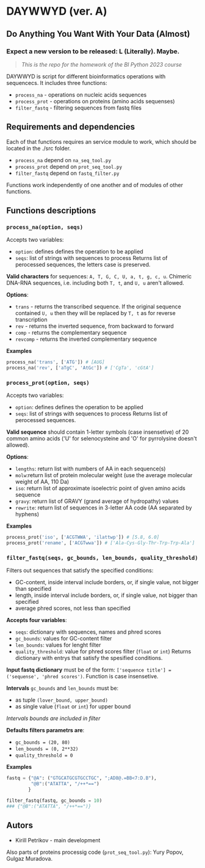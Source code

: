 # DAYWWYD (ver. A)
## Do Anything You Want With Your Data (Almost)
### Expect a new version to be released: L (Literally). Maybe.
> *This is the repo for the homework of the BI Python 2023 course*

DAYWWYD is script for different bioinformatics operations with sequencecs.
It includes three functions:
- `process_na` - operations on nucleic acids sequences
- `process_prot` - operations on proteins (amino acids sequenses)
- `filter_fastq` - filtering sequences from fastq files

## Requirements and dependencies

Each of that functions requires an service module to work, which should be located in the ./src folder.
- `process_na` depend on `na_seq_tool.py`
- `process_prot` depend on `prot_seq_tool.py`
- `filter_fastq` depend on `fastq_filter.py`

Functions work independently of one another and of modules of other functions.

## Functions descriptions
### `process_na(option, seqs)`

Accepts two variables:
- `option`: defines defines the operation to be applied
- `seqs`: list of strings with sequences to process
Returns list of perocessed sequences, the letters case is preserved.

**Valid characters** for sequences: `A, T, G, C, U, a, t, g, c, u`. Chimeric DNA-RNA sequences, i.e. including both `T, t`, and `U, u` aren't allowed.

**Options**:
- `trans` - returns the transcribed sequence. If the original sequence contained `U, u` then they will be replaced by `T, t` as for reverse transcription
- `rev` - returns the inverted sequence, from backward to forward
- `comp` - returns the complementary sequence
- `revcomp` - returns the inverted complementary sequence

**Examples**
```python
process_na('trans', ['ATG']) # [AUG]
process_na('rev', ['aTgC', 'AtGc']) # ['CgTa', 'cGtA']
```

### `process_prot(option, seqs)`
Accepts two variables:
- `option`: defines defines the operation to be applied
- `seqs`: list of strings with sequences to process
Returns list of perocessed sequences.

**Valid sequence** should contain 1-letter symbols (case insensetive) of 20 common amino acids ('U' for selenocysteine and 'O' for pyrrolysine doesn't allowed).

**Options**:
- `lengths`: return list with numbers of AA in each sequence(s)
- `molw`:return list of protein molecular weight (use the average molecular weight of AA, 110 Da)
- `iso`: return list of approximate isoelectric point of given amino acids sequence
- `gravy`: return list of GRAVY (grand average of hydropathy) values
- `rewrite`: return list of sequences in 3-letter AA code (AA separated by hyphens)

**Examples**
```python
process_prot('iso', ['ACGTWWA', 'ilattwp']) # [5.8, 6.0]
process_prot('rename', ['ACGTwwa']) # ['Ala-Cys-Gly-Thr-Trp-Trp-Ala']
```

### `filter_fastq(seqs, gc_bounds, len_bounds, quality_threshold)`
Filters out sequences that satisfy the specified conditions:
- GC-content, inside interval include borders, or, if single value, not bigger than specified
- length, inside interval include borders, or, if single value, not bigger than specified
- average phred scores, not less than specified

**Accepts four variables**:
- `seqs`: dictionary with sequences, names and phred scores
- `gc_bounds`: values for GC-content filter
- `len_bounds`: values for lenght filter
- `quality_threshold`: value for phred scores filter (`float` or `int`)
Returns dictionary with entrys that satisfy the spesified conditions.

**Input fastq dictionary** must be of the form: `['sequence title'] = ('sequense', 'phred scores')`.
Function is case insensetive.

**Intervals** `gc_bounds` and `len_bounds` must be:
- as tuple `(lover_bound, upper_bound)`
- as single value (`float` or `int`) for upper bound

*Intervals bounds are included in filter*

**Defaults filters parametrs are**:
- `gc_bounds = (20, 80)`
- `len_bounds = (0, 2**32)`
- `quality_threshold = 0`

**Examples**

```python
fastq = {"@A": ("GTGCATGCGTGCCTGC", ";AD8@.=BB<7:D.B"),
         "@B":("ATATTA", "/++*==")
        }

filter_fastq(fastq, gc_bounds = 10)
### {"@B":("ATATTA", "/++*==")}
```

## Autors
- Kirill Petrikov - main development

Also parts of proteins processig code (`prot_seq_tool.py`): Yury Popov, Gulgaz Muradova.





    
